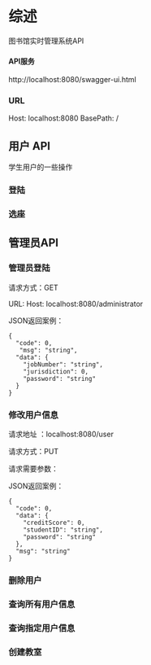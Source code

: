 # 综述
图书馆实时管理系统API
#### API服务 
http://localhost:8080/swagger-ui.html
### URL 
Host: localhost:8080
BasePath: /
## 用户 API
学生用户的一些操作
### 登陆

### 选座
### 
## 管理员API
### 管理员登陆
请求方式：GET 

URL: Host: localhost:8080/administrator

JSON返回案例：

    {
      "code": 0,
       "msg": "string",
      "data": {
        "jobNumber": "string",
        "jurisdiction": 0,
        "password": "string"
      }
    }
    
### 修改用户信息

请求地址 ：localhost:8080/user

请求方式：PUT 

请求需要参数：


    
JSON返回案例：

    {
      "code": 0,
      "data": {
        "creditScore": 0,
        "studentID": "string",
        "password": "string"
      },
      "msg": "string"
    }

   
  
### 删除用户

### 查询所有用户信息

### 查询指定用户信息

### 创建教室